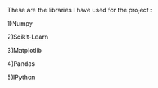 These are the libraries I have used for the project :

1)Numpy

2)Scikit-Learn

3)Matplotlib

4)Pandas

5)IPython
